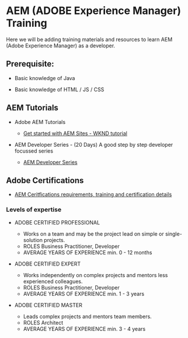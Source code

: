 # AEM (ADOBE Experience Manager) Training

Here we will be adding training materials and resources to learn AEM (Adobe Experience Manager) as a developer.

## Prerequisite:

-  Basic knowledge of Java

-  Basic knowledge of HTML / JS / CSS

## AEM Tutorials

-   Adobe AEM Tutorials
    - [Get started with AEM Sites - WKND tutorial](https://experienceleague.adobe.com/docs/experience-manager-learn/getting-started-wknd-tutorial-develop/overview.html?lang=en)


-   AEM Developer Series - (20 Days) A good step by step developer focussed series 
    - [AEM Developer Series](https://redquark.org/aem/day-00-aem-developer-series/)


## Adobe Certifications

-  [AEM Ceritfications requirements, training and certification details](https://solutionpartners.adobe.com/solution-partners/training_and_certification/certification.html#)

###  Levels of expertise
- ADOBE CERTIFIED PROFESSIONAL
    - Works on a team and may be the project lead on simple or single-solution projects.
    - ROLES
        Business Practitioner, Developer
    - AVERAGE YEARS OF EXPERIENCE
        min. 0 - 12 months

- ADOBE CERTIFIED EXPERT
    - Works independently on complex projects and mentors less experienced colleagues.
    - ROLES
        Business Practitioner, Developer
    - AVERAGE YEARS OF EXPERIENCE
        min. 1 - 3 years

- ADOBE CERTIFIED MASTER
    - Leads complex projects and mentors team members.
    - ROLES
        Architect
    - AVERAGE YEARS OF EXPERIENCE
        min. 3 - 4 years